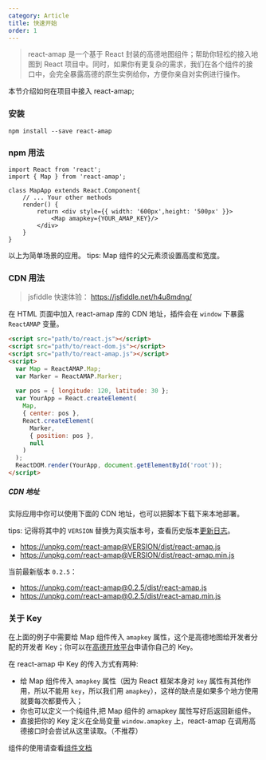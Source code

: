 ```yaml
---
category: Article
title: 快速开始
order: 1
---
```


> react-amap 是一个基于 React 封装的高德地图组件；帮助你轻松的接入地图到 React 项目中。同时，如果你有更复杂的需求，我们在各个组件的接口中，会完全暴露高德的原生实例给你，方便你亲自对实例进行操作。

本节介绍如何在项目中接入 react-amap;

### 安装

    npm install --save react-amap


### npm 用法

    import React from 'react';
    import { Map } from 'react-amap';
    
    class MapApp extends React.Component{
        // ... Your other methods
        render() {
            return <div style={{ width: '600px',height: '500px' }}>
                <Map amapkey={YOUR_AMAP_KEY}/>
            </div>
        }
    }
    
以上为简单场景的应用。
tips: Map 组件的父元素须设置高度和宽度。

### CDN 用法

> jsfiddle 快速体验： https://jsfiddle.net/h4u8mdng/

在 HTML 页面中加入 react-amap 库的 CDN 地址，插件会在 `window` 下暴露 `ReactAMAP` 变量。

```html
<script src="path/to/react.js"></script>
<script src="path/to/react-dom.js"></script>
<script src="path/to/react-amap.js"></script>
<script>
  var Map = ReactAMAP.Map;
  var Marker = ReactAMAP.Marker;
  
  var pos = { longitude: 120, latitude: 30 };
  var YourApp = React.createElement(
    Map, 
    { center: pos }, 
    React.createElement(
      Marker, 
      { position: pos }, 
      null
    )
  );
  ReactDOM.render(YourApp, document.getElementById('root'));
</script>
```

##### CDN 地址

实际应用中你可以使用下面的 CDN 地址，也可以把脚本下载下来本地部署。

tips: 记得将其中的 `VERSION` 替换为真实版本号，查看历史版本[更新日志](https://elemefe.github.io/react-amap/articles/changelog)。

+ https://unpkg.com/react-amap@VERSION/dist/react-amap.js
+ https://unpkg.com/react-amap@VERSION/dist/react-amap.min.js

当前最新版本 `0.2.5`：

+ https://unpkg.com/react-amap@0.2.5/dist/react-amap.js
+ https://unpkg.com/react-amap@0.2.5/dist/react-amap.min.js

### 关于 Key

在上面的例子中需要给 Map 组件传入 `amapkey` 属性，这个是高德地图给开发者分配的开发者 Key；你可以在[高德开放平台](http://lbs.amap.com/faq/account/key/67)申请你自己的 Key。

在 react-amap 中 Key 的传入方式有两种:

+ 给 Map 组件传入 `amapkey` 属性（因为 React 框架本身对 `key` 属性有其他作用，所以不能用 `key`，所以我们用 `amapkey`），这样的缺点是如果多个地方使用就要每次都要传入；
+ 你也可以定义一个纯组件,把 Map 组件的 amapkey 属性写好后返回新组件。
+ 直接把你的 Key 定义在全局变量 `window.amapkey` 上，react-amap 在调用高德接口时会尝试从这里读取。（不推荐）

组件的使用请查看[组件文档](/components/about)
